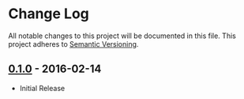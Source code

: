 # Change Log
All notable changes to this project will be documented in this file.
This project adheres to [Semantic Versioning](http://semver.org/).


## [0.1.0] - 2016-02-14
- Initial Release

[0.1.0]: https://github.com/jnjxp/jnjxp.auth-handler/releases/tag/0.1.0


